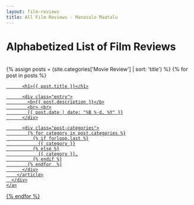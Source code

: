 ```yaml
---
layout: film-reviews
title: All Film Reviews - Manasulo Maatalu
---
```


<h1> Alphabetized List of Film Reviews </h1>

<br>

<div class="posts">
  {% assign posts = (site.categories['Movie Review'] | sort: 'title') %}
  {% for post in posts %}
    <a href="{{ site.url }}{{ post.url }}">
      <div class="post-cover" style="background-image: url('{{ site.url }}/img/{{ post.image }}')">
        <article class="post">

          <h1>{{ post.title }}</h1>

          <div class="entry">
            <b>{{ post.description }}</b>
            <br> <br>
            {{ post.date | date: "%B %-d, %Y" }}
          </div>

          <div class="post-categories">
            {% for category in post.categories %}
              {% if forloop.last %}
                {{ category }}
              {% else %}
                {{ category }},
              {% endif %}
            {% endfor  %}
          </div>
        </article>
      </div>
    </a>
  {% endfor %}
</div>
<br>
